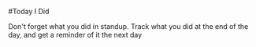 #Today I Did

Don't forget what you did in standup. Track what you did at the end of the day, and get a reminder of it the next day
